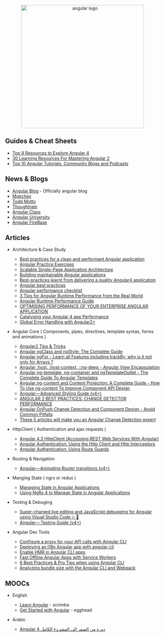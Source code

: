<p align="center">
  <img width="400" src="https://angular.io/assets/images/logos/angular/angular.svg"  alt="angular logo">
</p>

## Guides & Cheat Sheets

- [Top 8 Resources to Explore Angular 4](https://hackernoon.com/top-8-resources-to-explore-angular-4-ff2c1b42020a)
- [30 Learning Resources For Mastering Angular 2](https://tutorialzine.com/2016/09/30-learning-resources-for-mastering-angular-2)
- [Top 10 Angular Tutorials, Community Blogs and Podcasts](http://blog.angular-university.io/top-10-angular-2-tutorials-blogs-and-podcasts/)

## News & Blogs

- [Angular Blog](https://blog.angular.io/) - Officially angular blog
- [Mgechev](http://blog.mgechev.com/)
- [Todd Motto](https://toddmotto.com/)
- [Thoughtram](https://blog.thoughtram.io/)
- [Angular Class](https://angularclass.com/blog/)
- [Angular University](https://angular-university.io/)
- [Angular FireBase](https://angularfirebase.com/lessons/)

## Articles

- Architecture & Case Study

  - [Best practices for a clean and performant Angular application](https://medium.freecodecamp.org/best-practices-for-a-clean-and-performant-angular-application-288e7b39eb6f)
  - [Angular Practice Exercises](https://jcoop.io/angular-practice-exercises/)
  - [Scalable Single-Page Application Architecture](http://blog.mgechev.com/2016/04/10/scalable-javascript-single-page-app-angular2-application-architecture/)
  - [Building maintainable Angular applications](https://medium.com/curated-by-versett/building-maintainable-angular-2-applications-5b9ec4b463a1)
  - [Best-practices learnt from delivering a quality Angular4 application](https://hackernoon.com/best-practices-learnt-from-delivering-a-quality-angular4-application-2cd074ea53b3)
  - [Angular best practices](https://docs.google.com/presentation/d/1dlEE3JMmFtsb1FdFmxhj-vxEfWPfDVp5pXf-YbqAj8o/preview?slide=id.p)
  - [Angular performance checklist](https://github.com/mgechev/angular-performance-checklist)
  - [3 Tips for Angular Runtime Performance from the Real World](https://blog.angular.io/3-tips-for-angular-runtime-performance-from-the-real-world-d467fbc8f66e)
  - [Angular Runtime Performance Guide](https://blog.oasisdigital.com/2017/angular-runtime-performance-guide/)
  - [OPTIMISING PERFORMANCE OF YOUR ENTERPRISE ANGULAR APPLICATION](https://ordina-jworks.github.io/angular/2017/04/04/optimising-performance-of-your-enterprise-angular-application.html)
  - [Catalysing your Angular 4 app Performance](https://medium.com/paramsingh-66174/catalysing-your-angular-4-app-performance-9211979075f6)
  - [Global Error Handling with Angular2+](https://medium.com/@amcdnl/global-error-handling-with-angular2-6b992bdfb59c)

- Angular Core ( Components, pipes, directives, template syntax, forms and animations )

  - [Angular2 Tips & Tricks](https://medium.com/@amcdnl/angular2-things-you-might-not-know-439ce70d335a)
  - [Angular ngClass and ngStyle: The Complete Guide](https://blog.angular-university.io/angular-ngclass-ngstyle/)
  - [Angular ngFor - Learn all Features including trackBy, why is it not only for Arrays ?](http://blog.angular-university.io/angular-2-ngfor/)
  - [Angular :host, :host-context, ::ng-deep - Angular View Encapsulation](https://blog.angular-university.io/angular-host-context/)
  - [Angular ng-template, ng-container and ngTemplateOutlet - The Complete Guide To Angular Templates](https://blog.angular-university.io/angular-ng-template-ng-container-ngtemplateoutlet/)
  - [Angular ng-content and Content Projection: A Complete Guide - How To Use ng-content To Improve Component API Design](https://blog.angular-university.io/angular-ng-content/)
  - [Angular— Advanced Styling Guide (v4+)](https://medium.com/google-developer-experts/angular-advanced-styling-guide-v4-f0765616e635)
  - [ANGULAR 2 BEST PRACTICES: CHANGE DETECTOR PERFORMANCE](https://www.lucidchart.com/techblog/2016/05/04/angular-2-best-practices-change-detector-performance/)
  - [Angular OnPush Change Detection and Component Design - Avoid Common Pitfalls](http://blog.angular-university.io/onpush-change-detection-how-it-works/)
  - [These 5 articles will make you an Angular Change Detection expert](https://blog.angularindepth.com/these-5-articles-will-make-you-an-angular-change-detection-expert-ed530d28930)

- HttpClient ( Authentication and ajax requests )

  - [Angular 4.3 HttpClient (Accessing REST Web Services With Angular)](https://medium.com/codingthesmartway-com-blog/angular-4-3-httpclient-accessing-rest-web-services-with-angular-2305b8fd654b)
  - [Angular Authentication: Using the Http Client and Http Interceptors](https://medium.com/@ryanchenkie_40935/angular-authentication-using-the-http-client-and-http-interceptors-2f9d1540eb8)
  - [Angular Authentication: Using Route Guards](https://ryanchenkie.com/angular-authentication-using-route-guards)

- Routing & Navigation

  - [Angular— Animating Router transitions (v4+)](https://medium.com/google-developer-experts/angular-2-animate-router-transitions-6de179e00204)

- Manging State ( ngrx or redux )

  - [Managing State in Angular Applications](https://blog.nrwl.io/managing-state-in-angular-applications-22b75ef5625f)
  - [Using NgRx 4 to Manage State in Angular Applications](https://blog.nrwl.io/using-ngrx-4-to-manage-state-in-angular-applications-64e7a1f84b7b)

- Testing & Debuging

  - [Super-charged live editing and JavaScript debugging for Angular using Visual Studio Code 🔥 🎉](https://medium.com/@auchenberg/super-charged-live-editing-and-javascript-debugging-for-angular-using-visual-studio-code-c29da251ec71)
  - [Angular—  Testing Guide (v4+)](https://medium.com/google-developer-experts/angular-2-testing-guide-a485b6cb1ef0)

- Angular Dev Tools

  - [Configure a proxy for your API calls with Angular CLI](https://juristr.com/blog/2016/11/configure-proxy-api-angular-cli/)
  - [Deploying an i18n Angular app with angular-cli](https://medium.com/@feloy/deploying-an-i18n-angular-app-with-angular-cli-fc788f17e358)
  - [Enable HMR in Angular CLI apps](https://medium.com/@beeman/tutorial-enable-hmr-in-angular-cli-apps-1b0d13b80130)
  - [Fast Offline Angular Apps with Service Workers](https://coryrylan.com/blog/fast-offline-angular-apps-with-service-workers)
  - [6 Best Practices & Pro Tips when using Angular CLI](https://medium.com/@tomastrajan/6-best-practices-pro-tips-for-angular-cli-better-developer-experience-7b328bc9db81)
  - [Analyzing bundle size with the Angular CLI and Webpack](https://coryrylan.com/blog/analyzing-bundle-size-with-the-angular-cli-and-webpack)

## MOOCs

- English

  - [Learn Angular](https://scrimba.com/g/gyourfirstangularapp) - scrimba
  - [Get Started with Angular](https://egghead.io/courses/get-started-with-angular) - egghead

- Arabic

  - [Angular 4 دورة من الصفر الى المشروع الكامل](https://www.youtube.com/playlist?list=PLMYF6NkLrdN9JJPTR0ksQcT3uumyco7UG)
